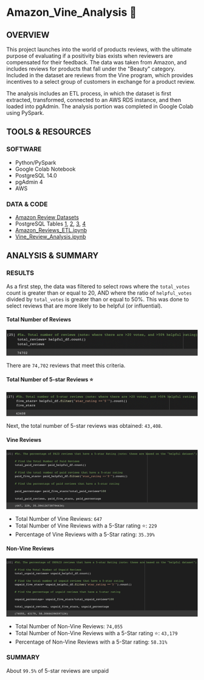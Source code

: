 # Amazon_Vine_Analysis :lipstick:

## OVERVIEW

This project launches into the world of products reviews, with the ultimate purpose of evaluating if a positivity bias exists when reviewers are compensated for their feedback. The data was taken from Amazon, and includes reviews for products that fall under the "Beauty" category. Included in the dataset are reviews from the Vine program, which provides incentives to a select group of customers in exchange for a product review. 

The analysis includes an ETL process, in which the dataset is first extracted, transformed, connected to an AWS RDS instance, and then loaded into pgAdmin. The analysis portion was completed in Google Colab using PySpark.


## TOOLS & RESOURCES

### SOFTWARE

* Python/PySpark
* Google Colab Notebook
* PostgreSQL 14.0 
* pgAdmin 4
* AWS 

### DATA & CODE

* [Amazon Review Datasets](https://s3.amazonaws.com/amazon-reviews-pds/tsv/index.txt)
* PostgreSQL Tables [1](https://github.com/farwaali08/Amazon_Vine_Analysis/blob/0505d67f39c2e11c79a12c9888dadc70b3868a86/Images/customers_table.png), [2](https://github.com/farwaali08/Amazon_Vine_Analysis/blob/0505d67f39c2e11c79a12c9888dadc70b3868a86/Images/products_table.png), [3](https://github.com/farwaali08/Amazon_Vine_Analysis/blob/0505d67f39c2e11c79a12c9888dadc70b3868a86/Images/review_table.png), [4](https://github.com/farwaali08/Amazon_Vine_Analysis/blob/0505d67f39c2e11c79a12c9888dadc70b3868a86/Images/vine_table.png)
* [Amazon_Reviews_ETL.ipynb](https://github.com/farwaali08/Amazon_Vine_Analysis/blob/808f26d8e865d526ed7110dc10b0847ad9d5428c/Amazon_Reviews_ETL.ipynb)
* [Vine_Review_Analysis.ipynb](https://github.com/farwaali08/Amazon_Vine_Analysis/blob/808f26d8e865d526ed7110dc10b0847ad9d5428c/Vine_Review_Analysis.ipynb)

## ANALYSIS & SUMMARY

### RESULTS

As a first step, the data was filtered to select rows where the `total_votes` count is greater than or equal to 20, AND where the ratio of `helpful_votes` divided by `total_votes` is greater than or equal to 50%. This was done to select reviews that are more likely to be helpful (or influential).

#### Total Number of Reviews

![alt_text](https://github.com/farwaali08/Amazon_Vine_Analysis/blob/18ff916817faa07e0ce8950fafe5615d187ff6f2/Images/analysis1.png)

There are `74,702` reviews that meet this criteria.

#### Total Number of 5-star Reviews ⭐

![alt_text](https://github.com/farwaali08/Amazon_Vine_Analysis/blob/18ff916817faa07e0ce8950fafe5615d187ff6f2/Images/analysis2.png)

Next, the total number of 5-star reviews was obtained: `43,408`.

#### Vine Reviews 

![alt_text](https://github.com/farwaali08/Amazon_Vine_Analysis/blob/18ff916817faa07e0ce8950fafe5615d187ff6f2/Images/analysis3.png)

* Total Number of Vine Reviews: `647`
* Total Number of Vine Reviews with a 5-Star rating ⭐: `229`
* Percentage of Vine Reviews with a 5-Star rating: `35.39%`

#### Non-Vine Reviews 

![alt_text](https://github.com/farwaali08/Amazon_Vine_Analysis/blob/18ff916817faa07e0ce8950fafe5615d187ff6f2/Images/analysis4.png)

* Total Number of Non-Vine Reviews: `74,055`
* Total Number of Non-Vine Reviews with a 5-Star rating ⭐: `43,179`
* Percentage of Non-Vine Reviews with a 5-Star rating: `58.31%`

### SUMMARY

About `99.5%` of 5-star reviews are unpaid
